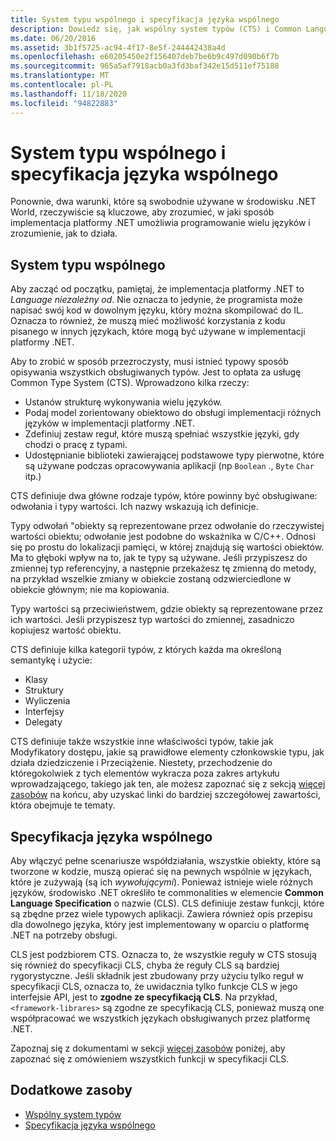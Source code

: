 ```yaml
---
title: System typu wspólnego i specyfikacja języka wspólnego
description: Dowiedz się, jak wspólny system typów (CTS) i Common Language Specification (CLS) umożliwiają platformie .NET obsługę wielu języków.
ms.date: 06/20/2016
ms.assetid: 3b1f5725-ac94-4f17-8e5f-244442438a4d
ms.openlocfilehash: e60205450e2f156407deb7be6b9c497d090b6f7b
ms.sourcegitcommit: 965a5af7918acb0a3fd3baf342e15d511ef75188
ms.translationtype: MT
ms.contentlocale: pl-PL
ms.lasthandoff: 11/18/2020
ms.locfileid: "94822883"
---
```

# <a name="common-type-system--common-language-specification"></a>System typu wspólnego i specyfikacja języka wspólnego

Ponownie, dwa warunki, które są swobodnie używane w środowisku .NET World, rzeczywiście są kluczowe, aby zrozumieć, w jaki sposób implementacja platformy .NET umożliwia programowanie wielu języków i zrozumienie, jak to działa.

## <a name="common-type-system"></a>System typu wspólnego

Aby zacząć od początku, pamiętaj, że implementacja platformy .NET to _Language niezależny od_. Nie oznacza to jedynie, że programista może napisać swój kod w dowolnym języku, który można skompilować do IL. Oznacza to również, że muszą mieć możliwość korzystania z kodu pisanego w innych językach, które mogą być używane w implementacji platformy .NET.

Aby to zrobić w sposób przezroczysty, musi istnieć typowy sposób opisywania wszystkich obsługiwanych typów. Jest to opłata za usługę Common Type System (CTS). Wprowadzono kilka rzeczy:

* Ustanów strukturę wykonywania wielu języków.
* Podaj model zorientowany obiektowo do obsługi implementacji różnych języków w implementacji platformy .NET.
* Zdefiniuj zestaw reguł, które muszą spełniać wszystkie języki, gdy chodzi o pracę z typami.
* Udostępnianie biblioteki zawierającej podstawowe typy pierwotne, które są używane podczas opracowywania aplikacji (np `Boolean` ., `Byte` `Char` itp.)

CTS definiuje dwa główne rodzaje typów, które powinny być obsługiwane: odwołania i typy wartości. Ich nazwy wskazują ich definicje.

Typy odwołań "obiekty są reprezentowane przez odwołanie do rzeczywistej wartości obiektu; odwołanie jest podobne do wskaźnika w C/C++. Odnosi się po prostu do lokalizacji pamięci, w której znajdują się wartości obiektów. Ma to głęboki wpływ na to, jak te typy są używane. Jeśli przypiszesz do zmiennej typ referencyjny, a następnie przekażesz tę zmienną do metody, na przykład wszelkie zmiany w obiekcie zostaną odzwierciedlone w obiekcie głównym; nie ma kopiowania.

Typy wartości są przeciwieństwem, gdzie obiekty są reprezentowane przez ich wartości. Jeśli przypiszesz typ wartości do zmiennej, zasadniczo kopiujesz wartość obiektu.

CTS definiuje kilka kategorii typów, z których każda ma określoną semantykę i użycie:

* Klasy
* Struktury
* Wyliczenia
* Interfejsy
* Delegaty

CTS definiuje także wszystkie inne właściwości typów, takie jak Modyfikatory dostępu, jakie są prawidłowe elementy członkowskie typu, jak działa dziedziczenie i Przeciążenie. Niestety, przechodzenie do któregokolwiek z tych elementów wykracza poza zakres artykułu wprowadzającego, takiego jak ten, ale możesz zapoznać się z sekcją [więcej zasobów](#more-resources) na końcu, aby uzyskać linki do bardziej szczegółowej zawartości, która obejmuje te tematy.

## <a name="common-language-specification"></a>Specyfikacja języka wspólnego

Aby włączyć pełne scenariusze współdziałania, wszystkie obiekty, które są tworzone w kodzie, muszą opierać się na pewnych wspólnie w językach, które je zużywają (są ich _wywołującymi_). Ponieważ istnieje wiele różnych języków, środowisko .NET określiło te commonalities w elemencie **Common Language Specification** o nazwie (CLS). CLS definiuje zestaw funkcji, które są zbędne przez wiele typowych aplikacji. Zawiera również opis przepisu dla dowolnego języka, który jest implementowany w oparciu o platformę .NET na potrzeby obsługi.

CLS jest podzbiorem CTS. Oznacza to, że wszystkie reguły w CTS stosują się również do specyfikacji CLS, chyba że reguły CLS są bardziej rygorystyczne. Jeśli składnik jest zbudowany przy użyciu tylko reguł w specyfikacji CLS, oznacza to, że uwidacznia tylko funkcje CLS w jego interfejsie API, jest to **zgodne ze specyfikacją CLS**. Na przykład, `<framework-librares>` są zgodne ze specyfikacją CLS, ponieważ muszą one współpracować we wszystkich językach obsługiwanych przez platformę .NET.

Zapoznaj się z dokumentami w sekcji [więcej zasobów](#more-resources) poniżej, aby zapoznać się z omówieniem wszystkich funkcji w specyfikacji CLS.

## <a name="more-resources"></a>Dodatkowe zasoby

* [Wspólny system typów](./base-types/common-type-system.md)
* [Specyfikacja języka wspólnego](language-independence-and-language-independent-components.md)
